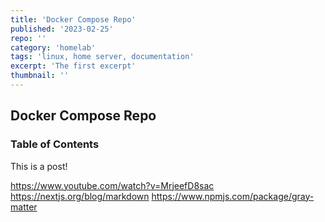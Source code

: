 ```yaml
---
title: 'Docker Compose Repo'
published: '2023-02-25'
repo: ''
category: 'homelab'
tags: 'linux, home server, documentation'
excerpt: 'The first excerpt'
thumbnail: ''
---
```


## Docker Compose Repo

### Table of Contents

This is a post!

https://www.youtube.com/watch?v=MrjeefD8sac
https://nextjs.org/blog/markdown
https://www.npmjs.com/package/gray-matter
